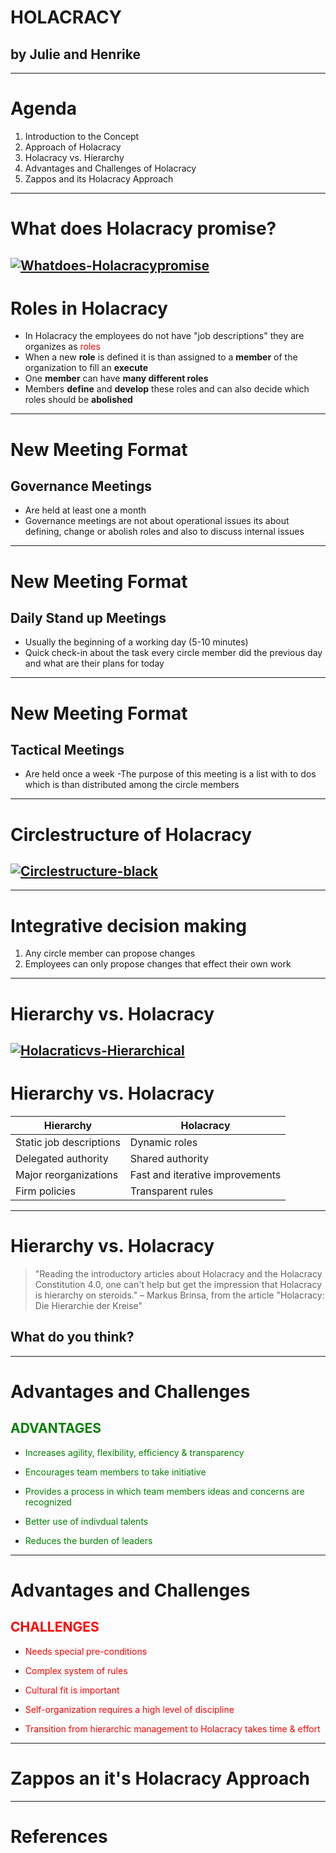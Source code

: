 # HOLACRACY
## by Julie and Henrike

---
# Agenda
1. Introduction to the Concept
2. Approach of Holacracy 
3. Holacracy vs. Hierarchy 
4. Advantages and Challenges of Holacracy 
5. Zappos and its Holacracy Approach

---
# What does Holacracy promise?
<a href="https://ibb.co/y0b0LT5"><img src="https://i.ibb.co/jh1h7KG/Whatdoes-Holacracypromise.jpg" alt="Whatdoes-Holacracypromise" border="0"></a>
---
# Roles in Holacracy

- In Holacracy the employees do not have "job descriptions" they are organizes as <span style="color:red">roles</span>
- When a new **role** is defined it is than assigned to a **member** of the organization to fill an **execute**
- One **member** can have **many different roles**
- Members **define** and **develop** these roles and can also decide which roles should be **abolished**

---
# New Meeting Format 
## Governance Meetings
- Are held at least one a month 
- Governance meetings are not about operational issues its about defining, change or abolish roles and also to discuss internal issues

---

# New Meeting Format 
## Daily Stand up Meetings 
- Usually the beginning of a working day (5-10 minutes)
- Quick check-in about the task every circle member did the previous day and what are their plans for today 

---

# New Meeting Format 
## Tactical Meetings
- Are held once a week 
-The purpose of this meeting is a list with to dos which is than distributed among the circle members
---
# Circlestructure of Holacracy
 <a href="https://ibb.co/DLJjbpc"><img src="https://i.ibb.co/wYk2LsG/Circlestructure-black.jpg" alt="Circlestructure-black" border="0"></a>
---
---
# Integrative decision making 

1. Any circle member can propose changes 
2. Employees can only propose changes that effect their own work 

---
# Hierarchy vs. Holacracy
<a href="https://ibb.co/47XLrDV"><img src="https://i.ibb.co/9N105fr/Holacraticvs-Hierarchical.jpg" alt="Holacraticvs-Hierarchical" border="0"></a>
---

# Hierarchy vs. Holacracy

| Hierarchy                   | Holacracy                       |
| --------------------------- | ------------------------------- |
| Static job descriptions     | Dynamic roles                   |
| Delegated authority         | Shared authority                | 
| Major reorganizations       | Fast and iterative improvements |
| Firm policies               | Transparent rules               |

---
# Hierarchy vs. Holacracy
> "Reading the introductory articles about Holacracy and the Holacracy Constitution 4.0, one can't help but get the impression that Holacracy is hierarchy on steroids." – Markus Brinsa, from the article "Holacracy: Die Hierarchie der Kreise"

## What do you think? 
---
# Advantages and Challenges
## <span style="color:green;">ADVANTAGES</span>

- <span style="color:green;">Increases agility, flexibility, efficiency & transparency</span>

- <span style="color:green;">Encourages team members to take initiative</span>

- <span style="color:green;">Provides a process in which team members ideas and concerns are recognized</span>

- <span style="color:green;">Better use of indivdual talents</span>

- <span style="color:green;">Reduces the burden of leaders</span>

--- 

# Advantages and Challenges
## <span style="color:red;">CHALLENGES</span>

- <span style="color:red;">Needs special pre-conditions</span>

- <span style="color:red;">Complex system of rules</span>

- <span style="color:red;">Cultural fit is important</span>

- <span style="color:red;">Self-organization requires a high level of discipline </span>

- <span style="color:red;">Transition from hierarchic management to Holacracy takes time & effort </span>

---

# Zappos an it's Holacracy Approach

---

# References